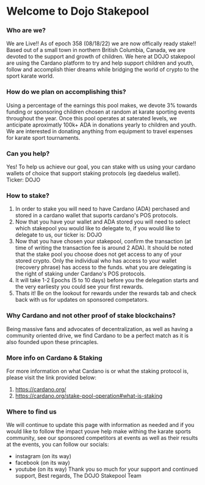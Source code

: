 
# Welcome to Dojo Stakepool

### Who are we?
We are Live!! As of epoch 358 (08/18/22) we are now offically ready stake!! Based out of a small town in northern British Columbia, Canada, we are devoted to the support and growth of children. We here at DOJO stakepool are using the Cardano platform to try and help support children and youth, follow and accomplish thier dreams while bridging the world of crypto to the sport karate world.

### How do we plan on accomplishing this?
Using a percentage of the earnings this pool makes, we devote 3% towards funding or sponsoring children chosen at random at karate sporting events throughout the year. Once this pool operates at saterated levels, we anticipate aproximatly 100k+ ADA in donations yearly to children and youth. We are interested in donating anything from equipment to travel expenses for karate sport tournaments.

### Can you help?
Yes! To help us achieve our goal, you can stake with us using your cardano wallets of choice that support staking protocols (eg daedelus wallet).
Ticker: DOJO

### How to stake?
  1. In order to stake you will need to have Cardano (ADA) perchased and stored in a cardano wallet that suports cardano's POS protocols. 
  2. Now that you have your wallet and ADA stored you will need to select which stakepool you would like to delegate to, if you would like to delegate to us, our ticker        is: DOJO
  3. Now that you have chosen your stakepool, confirm the transaction (at time of writing the transaction fee is around 2 ADA). It should be noted that the stake pool you choose does not get access to any of your stored crypto. Only the individual who has access to your wallet (recovery phrase) has access to the funds. what you are delegating is the right of staking under Cardano's POS protocols.
  4. It will take 1-2 Epochs (5 to 10 days) before you the delegation starts and the very earliesty you could see your first rewards.
  5.  Thats it! Be on the lookout for rewards under the rewards tab and check back with us for updates on sponsored competators.

### Why Cardano and not other proof of stake blockchains?
Being massive fans and advocates of decentralization, as well as having a community oriented drive, we find Cardano to be a perfect match as it is also founded upon these princaples.

### More info on Cardano & Staking
For more information on what Cardano is or what the staking protocol is, please visit the link provided below:
1. <https://cardano.org/>
2. <https://cardano.org/stake-pool-operation#what-is-staking>

### Where to find us
We will continue to update this page with information as needed and if you would like to follow the impact youve help make withing the karate sports community, see our sponsored competitors at events as well as their results at the events, you can follow our socials:
- instagram (on its way)
- facebook (on its way)
- youtube (on its way)
Thank you so much for your support and continued support,
Best regards,
The DOJO Stakepool Team




